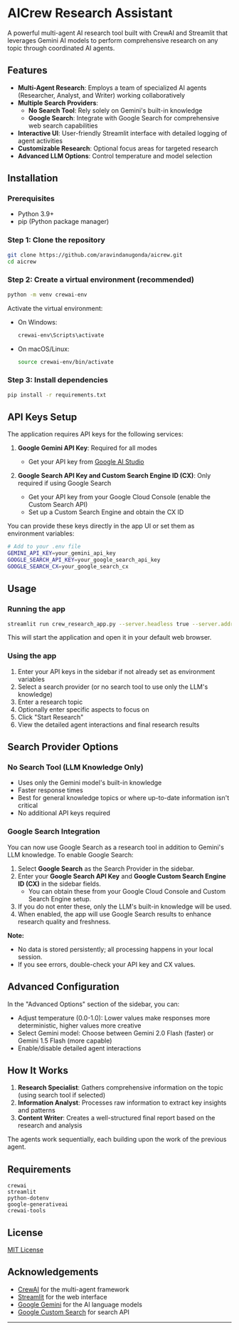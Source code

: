 # AICrew Research Assistant

A powerful multi-agent AI research tool built with CrewAI and Streamlit that leverages Gemini AI models to perform comprehensive research on any topic through coordinated AI agents.

## Features

- **Multi-Agent Research**: Employs a team of specialized AI agents (Researcher, Analyst, and Writer) working collaboratively
- **Multiple Search Providers**:
  - **No Search Tool**: Rely solely on Gemini's built-in knowledge
  - **Google Search**: Integrate with Google Search for comprehensive web search capabilities
- **Interactive UI**: User-friendly Streamlit interface with detailed logging of agent activities
- **Customizable Research**: Optional focus areas for targeted research
- **Advanced LLM Options**: Control temperature and model selection

## Installation

### Prerequisites

- Python 3.9+ 
- pip (Python package manager)

### Step 1: Clone the repository

```bash
git clone https://github.com/aravindanugonda/aicrew.git
cd aicrew
```

### Step 2: Create a virtual environment (recommended)

```bash
python -m venv crewai-env
```

Activate the virtual environment:

- On Windows:
  ```bash
  crewai-env\Scripts\activate
  ```
- On macOS/Linux:
  ```bash
  source crewai-env/bin/activate
  ```

### Step 3: Install dependencies

```bash
pip install -r requirements.txt
```

## API Keys Setup

The application requires API keys for the following services:

1. **Google Gemini API Key**: Required for all modes
   - Get your API key from [Google AI Studio](https://ai.google.dev/)

2. **Google Search API Key and Custom Search Engine ID (CX)**: Only required if using Google Search
   - Get your API key from your Google Cloud Console (enable the Custom Search API)
   - Set up a Custom Search Engine and obtain the CX ID

You can provide these keys directly in the app UI or set them as environment variables:

```bash
# Add to your .env file
GEMINI_API_KEY=your_gemini_api_key
GOOGLE_SEARCH_API_KEY=your_google_search_api_key
GOOGLE_SEARCH_CX=your_google_search_cx
```

## Usage

### Running the app

```bash
streamlit run crew_research_app.py --server.headless true --server.address 0.0.0.0
```

This will start the application and open it in your default web browser.

### Using the app

1. Enter your API keys in the sidebar if not already set as environment variables
2. Select a search provider (or no search tool to use only the LLM's knowledge)
3. Enter a research topic
4. Optionally enter specific aspects to focus on
5. Click "Start Research"
6. View the detailed agent interactions and final research results

## Search Provider Options

### No Search Tool (LLM Knowledge Only)

- Uses only the Gemini model's built-in knowledge
- Faster response times
- Best for general knowledge topics or where up-to-date information isn't critical
- No additional API keys required

### Google Search Integration

You can now use Google Search as a research tool in addition to Gemini's LLM knowledge. To enable Google Search:

1. Select **Google Search** as the Search Provider in the sidebar.
2. Enter your **Google Search API Key** and **Google Custom Search Engine ID (CX)** in the sidebar fields.
   - You can obtain these from your Google Cloud Console and Custom Search Engine setup.
3. If you do not enter these, only the LLM's built-in knowledge will be used.
4. When enabled, the app will use Google Search results to enhance research quality and freshness.

**Note:**
- No data is stored persistently; all processing happens in your local session.
- If you see errors, double-check your API key and CX values.

## Advanced Configuration

In the "Advanced Options" section of the sidebar, you can:

- Adjust temperature (0.0-1.0): Lower values make responses more deterministic, higher values more creative
- Select Gemini model: Choose between Gemini 2.0 Flash (faster) or Gemini 1.5 Flash (more capable)
- Enable/disable detailed agent interactions

## How It Works

1. **Research Specialist**: Gathers comprehensive information on the topic (using search tool if selected)
2. **Information Analyst**: Processes raw information to extract key insights and patterns
3. **Content Writer**: Creates a well-structured final report based on the research and analysis

The agents work sequentially, each building upon the work of the previous agent.

## Requirements

```
crewai
streamlit
python-dotenv
google-generativeai
crewai-tools
```

## License

[MIT License](LICENSE)

## Acknowledgements

- [CrewAI](https://github.com/joaomdmoura/crewAI) for the multi-agent framework
- [Streamlit](https://streamlit.io/) for the web interface
- [Google Gemini](https://ai.google.dev/) for the AI language models
- [Google Custom Search](https://programmablesearchengine.google.com/) for search API

---

